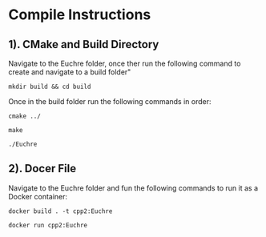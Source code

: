 # Compile Instructions

## 1). CMake and Build Directory

Navigate to the Euchre folder, once ther run the following command to create and navigate to a build folder"

```
mkdir build && cd build
```

Once in the build folder run the following commands in order:

```
cmake ../
```

```
make
```

```
./Euchre
```

## 2). Docer File

Navigate to the Euchre folder and fun the following commands to run it as a Docker container:

```
docker build . -t cpp2:Euchre
```

```
docker run cpp2:Euchre
```